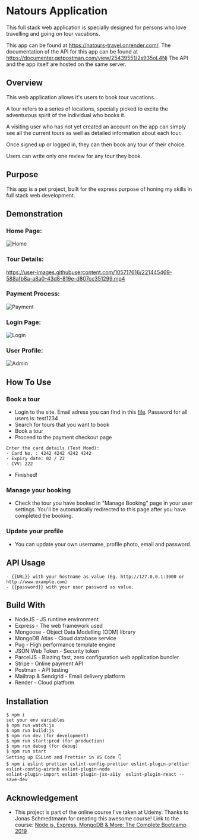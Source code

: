 # Natours Application

This full stack web application is specially designed for persons who love travelling and going on tour vacations.

This app can be found at https://natours-travel.onrender.com/. The documentation of the API for this app can be found at https://documenter.getpostman.com/view/25439551/2s935oL4Nj The API and the app itself are hosted on the same server.

## Overview
This web application allows it's users to book tour vacations.

A tour refers to a series of locations, specially picked to excite the adventurous spirit of the individual who books it.

A visiting user who has not yet created an account on the app can simply see all the current tours as well as detailed information about each tour.

Once signed up or logged in, they can then book any tour of their choice.

Users can write only one review for any tour they book.

## Purpose
This app is a pet project, built for the express purpose of honing my skills in full stack web development.

## Demonstration

### Home Page:
![Home](https://user-images.githubusercontent.com/105717616/221445408-f04322ec-69c4-409e-9292-4467258e7403.png)

### Tour Details:
https://user-images.githubusercontent.com/105717616/221445469-588afb8a-a8a0-43d8-819e-d807cc351299.mp4

### Payment Process:
![Payment](https://user-images.githubusercontent.com/105717616/221445502-a1b422e3-0245-446f-9064-ed5504c03110.png)

### Login Page:
![Login](https://user-images.githubusercontent.com/105717616/221445519-66aca98d-dc67-4751-adac-3c06dfafb381.png)

### User Profile:
![Admin](https://user-images.githubusercontent.com/105717616/221445533-047ffa13-d91b-4db5-a364-f5b9c0ec7260.png)

## How To Use

### Book a tour

* Login to the site. Email adress you can find in this [file](https://github.com/PawelHamryszak/natours/blob/master/dev-data/data/users.json). Password for all users is: test1234
* Search for tours that you want to book
* Book a tour
* Proceed to the payment checkout page

```
Enter the card details (Test Mood):
- Card No. : 4242 4242 4242 4242
- Expiry date: 02 / 22
- CVV: 222
```
* Finished!

### Manage your booking
* Check the tour you have booked in "Manage Booking" page in your user settings. You'll be automatically redirected to this page after you have completed the booking.

### Update your profile
* You can update your own username, profile photo, email and password.

## API Usage
```
- {{URL}} with your hostname as value (Eg. http://127.0.0.1:3000 or http://www.example.com)
- {{password}} with your user password as value.
```

## Build With
* NodeJS - JS runtime environment
* Express - The web framework used
* Mongoose - Object Data Modelling (ODM) library
* MongoDB Atlas - Cloud database service
* Pug - High performance template engine
* JSON Web Token - Security token
* ParcelJS - Blazing fast, zero configuration web application bundler
* Stripe - Online payment API
* Postman - API testing
* Mailtrap & Sendgrid - Email delivery platform
* Render - Cloud platform

## Installation

```
$ npm i
set your env variables
$ npm run watch:js
$ npm run build:js
$ npm run dev (for development)
$ npm run start:prod (for production)
$ npm run debug (for debug)
$ npm run start
Setting up ESLint and Prettier in VS Code 👇
$ npm i eslint prettier eslint-config-prettier eslint-plugin-prettier eslint-config-airbnb eslint-plugin-node
eslint-plugin-import eslint-plugin-jsx-a11y  eslint-plugin-react --save-dev
```

## Acknowledgement

* This project is part of the online course I've taken at Udemy. Thanks to Jonas Schmedtmann for creating this awesome course! Link to the course: [Node.js, Express, MongoDB & More: The Complete Bootcamp 2019](https://www.udemy.com/course/nodejs-express-mongodb-bootcamp/)














